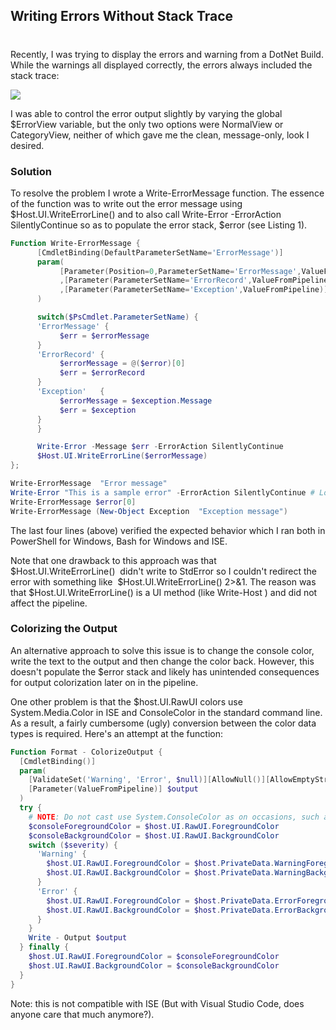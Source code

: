 

## Writing Errors Without Stack Trace
#
Recently, I was trying to display the errors and warning from a DotNet Build. While the warnings all displayed correctly, the errors always included the stack trace:

![](https://intellitect.com/wp-content/uploads/2018/04/2018-04-16_21-25-30-1024x226.png)

I was able to control the error output slightly by varying the global $ErrorView variable, but the only two options were NormalView or CategoryView, neither of which gave me the clean, message-only, look I desired.

### Solution

To resolve the problem I wrote a Write-ErrorMessage function. The essence of the function was to write out the error message using $Host.UI.WriteErrorLine() and to also call Write-Error -ErrorAction SilentlyContinue so as to populate the error stack, $error (see Listing 1).

```powershell
Function Write-ErrorMessage {
      [CmdletBinding(DefaultParameterSetName='ErrorMessage')]
      param(
           [Parameter(Position=0,ParameterSetName='ErrorMessage',ValueFromPipeline,Mandatory)][string]$errorMessage
           ,[Parameter(ParameterSetName='ErrorRecord',ValueFromPipeline)][System.Management.Automation.ErrorRecord]$errorRecord
           ,[Parameter(ParameterSetName='Exception',ValueFromPipeline)][Exception]$exception
      )

      switch($PsCmdlet.ParameterSetName) {
      'ErrorMessage' {
           $err = $errorMessage
      }
      'ErrorRecord' {
           $errorMessage = @($error)[0]
           $err = $errorRecord
      }
      'Exception'   {
           $errorMessage = $exception.Message
           $err = $exception
      }
      }

      Write-Error -Message $err -ErrorAction SilentlyContinue
      $Host.UI.WriteErrorLine($errorMessage)
};

Write-ErrorMessage  "Error message"
Write-Error "This is a sample error" -ErrorAction SilentlyContinue # Log an error
Write-ErrorMessage $error[0]
Write-ErrorMessage (New-Object Exception  "Exception message")
```

The last four lines (above) verified the expected behavior which I ran both in PowerShell for Windows, Bash for Windows and ISE.

Note that one drawback to this approach was that  $Host.UI.WriteErrorLine()  didn't write to StdError so I couldn't redirect the error with something like  $Host.UI.WriteErrorLine() 2>&1. The reason was that $Host.UI.WriteErrorLine() is a UI method (like Write-Host ) and did not affect the pipeline.

### Colorizing the Output

An alternative approach to solve this issue is to change the console color, write the text to the output and then change the color back. However, this doesn't populate the $error stack and likely has unintended consequences for output colorization later on in the pipeline.

One other problem is that the $host.UI.RawUI colors use System.Media.Color in ISE and ConsoleColor in the standard command line. As a result, a fairly cumbersome (ugly) conversion between the color data types is required. Here's an attempt at the function:

```powershell
Function Format - ColorizeOutput {
  [CmdletBinding()]
  param(
    [ValidateSet('Warning', 'Error', $null)][AllowNull()][AllowEmptyString()][string] $severity,
    [Parameter(ValueFromPipeline)] $output
  )
  try {
    # NOTE: Do not cast use System.ConsoleColor as on occasions, such as ISE, the data type is System.Windows.Media.Color
    $consoleForegroundColor = $host.UI.RawUI.ForegroundColor
    $consoleBackgroundColor = $host.UI.RawUI.BackgroundColor
    switch ($severity) {
      'Warning' {
        $host.UI.RawUI.ForegroundColor = $host.PrivateData.WarningForegroundColor
        $host.UI.RawUI.BackgroundColor = $host.PrivateData.WarningBackgroundColor
      }
      'Error' {
        $host.UI.RawUI.ForegroundColor = $host.PrivateData.ErrorForegroundColor
        $host.UI.RawUI.BackgroundColor = $host.PrivateData.ErrorBackgroundColor
      }
    }
    Write - Output $output
  } finally {
    $host.UI.RawUI.ForegroundColor = $consoleForegroundColor
    $host.UI.RawUI.BackgroundColor = $consoleBackgroundColor
  }
}

```

Note: this is not compatible with ISE (But with Visual Studio Code, does anyone care that much anymore?).
